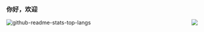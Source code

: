 ### 你好，欢迎 

![github-readme-stats-top-langs](https://github-readme-stats.vercel.app/api/top-langs/?username=jdnjk&layout=compact)
<img align="right" src="https://github-readme-stats.vercel.app/api?username=jdnjk&show_icons=true&icon_color=CE1D2D&text_color=718096&bg_color=ffffff&hide_title=true" />
